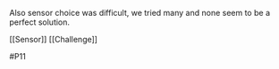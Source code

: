 Also sensor choice was difficult, we tried many and none seem to be a perfect solution.

[[Sensor]]
[[Challenge]]

#P11 